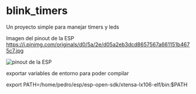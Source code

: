 # blink_timers
Un proyecto simple para manejar timers y leds

Imagen del pinout de la ESP
https://i.pinimg.com/originals/d0/5a/2e/d05a2eb3dcd8657567a661151b4675c7.jpg

![pinout de la ESP](https://i.pinimg.com/originals/d0/5a/2e/d05a2eb3dcd8657567a661151b4675c7.jpg)


exportar variables de entorno para poder compilar

export PATH=/home/pedro/esp/esp-open-sdk/xtensa-lx106-elf/bin:$PATH
